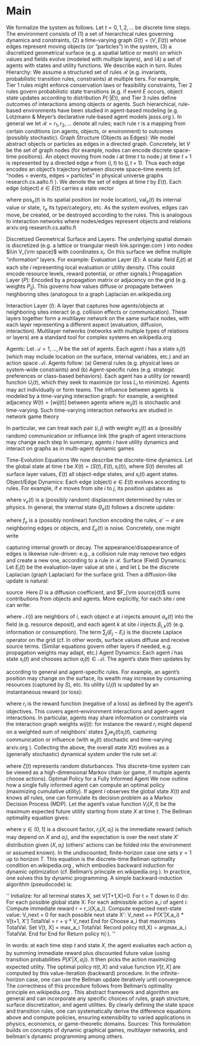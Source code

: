 # Main

We formalize the system as follows. Let $t=0,1,2,\dots$ be discrete time steps. The environment consists of (1) a set of hierarchical rules governing dynamics and constraints, (2) a time-varying graph $G(t)=(V,E(t))$ whose edges represent moving objects (or “particles”) in the system, (3) a discretized geometrical surface (e.g. a spatial lattice or mesh) on which values and fields evolve (modeled with multiple layers), and (4) a set of agents with states and utility functions. We describe each in turn.
Rules Hierarchy: We assume a structured set of rules $\mathcal{R}$ (e.g. invariants, probabilistic transition rules, constraints) at multiple tiers. For example, Tier 1 rules might enforce conservation laws or feasibility constraints, Tier 2 rules govern probabilistic state transitions (e.g. if event $E$ occurs, object state updates according to distribution $P(\cdot|E)$), and Tier 3 rules define outcomes of interactions among objects or agents. Such hierarchical, rule-based environments have been studied in agent-based modeling (e.g. Lotzmann & Meyer’s declarative rule‐based agent models
jasss.org
). In general we let $\mathcal{R}={r_1,r_2,\dots}$ denote all rules; each rule $r$ is a mapping from certain conditions (on agents, objects, or environment) to outcomes (possibly stochastic).
Graph Structure (Objects as Edges): We model abstract objects or particles as edges in a directed graph. Concretely, let $V$ be the set of graph nodes (for example, nodes can encode discrete space-time positions). An object moving from node $i$ at time $t$ to node $j$ at time $t+1$ is represented by a directed edge $e$ from $(i,t)$ to $(j,t+1)$. Thus each edge encodes an object’s trajectory between discrete space–time events (cf. “nodes = events, edges = particles” in physical universe graphs
research.cs.aalto.fi
). We denote the set of edges at time $t$ by $E(t)$. Each edge (object) $e\in E(t)$ carries a state vector

where $\mathrm{pos}_e(t)$ is its spatial position (or node location), $\text{val}_e(t)$ its internal value or state, $\tau_e$ its type/category, etc. As the system evolves, edges can move, be created, or be destroyed according to the rules. This is analogous to interaction networks where nodes/edges represent objects and relations
arxiv.org
research.cs.aalto.fi

Discretized Geometrical Surface and Layers: The underlying spatial domain is discretized (e.g. a lattice or triangular mesh
link.springer.com
) into nodes $i\in V_{\rm space}$ with coordinates $x_i$. On this surface we define multiple “information” layers. For example:
Evaluation Layer ($E$): A scalar field $E_i(t)$ at each site $i$ representing local evaluation or utility density. (This could encode resource levels, reward potential, or other signals.)
Propagation Layer ($P$): Encoded by a propagation matrix or adjacency on the grid (e.g. weights $P_{ij}$). This governs how values diffuse or propagate between neighboring sites (analogous to a graph Laplacian
en.wikipedia.org

Interaction Layer ($I$): A layer that captures how agents/objects at neighboring sites interact (e.g. collision effects or communication).
These layers together form a multilayer network on the same surface nodes, with each layer representing a different aspect (evaluation, diffusion, interaction). Multilayer networks (networks with multiple types of relations or layers) are a standard tool for complex systems
en.wikipedia.org

Agents: Let $\mathcal{A}={1,\dots,N}$ be the set of agents. Each agent $i$ has a state $s_i(t)$ (which may include location on the surface, internal variables, etc.) and an action space $\mathcal{A}i$. Agents follow: (a) General rules (e.g. physical laws or system-wide constraints) and (b) Agent-specific rules (e.g. strategic preferences or class-based behaviors). Each agent has a utility (or reward) function $U_i(t)$, which they seek to maximize (or loss $L_i$ to minimize). Agents may act individually or form teams. The influence between agents is modeled by a time-varying interaction graph: for example, a weighted adjacency $W(t)=[w{ij}(t)]$ between agents where $w_{ij}(t)$ is stochastic and time-varying. Such time-varying interaction networks are studied in network game theory

In particular, we can treat each pair $(i,j)$ with weight $w_{ij}(t)$ as a (possibly random) communication or influence link (the graph of agent interactions may change each step
 In summary, agents $i$ have utility dynamics and interact on graphs as in multi-agent dynamic games

Time-Evolution Equations
We now describe the discrete-time dynamics. Let the global state at time $t$ be $X(t)=(S(t),E(t), {s_i(t)})$, where $S(t)$ denotes all surface layer values, $E(t)$ all object-edge states, and $s_i(t)$ agent states.
Object/Edge Dynamics: Each edge (object) $e\in E(t)$ evolves according to rules. For example, if $e$ moves from site $i$ to $j$, its position updates as

where $v_e(t)$ is a (possibly random) displacement determined by rules or physics. In general, the internal state $\Theta_e(t)$ follows a discrete update:

where $f_e$ is a (possibly nonlinear) function encoding the rules, ${e'\sim e}$ are neighboring edges or objects, and $\xi_e(t)$ is noise. Concretely, one might write

capturing internal growth or decay. The appearance/disappearance of edges is likewise rule-driven: e.g., a collision rule may remove two edges and create a new one, according to a rule in $\mathcal{R}$.
Surface (Field) Dynamics: Let $E_i(t)$ be the evaluation-layer value at site $i$, and let $L$ be the discrete Laplacian (graph Laplacian) for the surface grid. Then a diffusion-like update is natural:

source
​
Here $D$ is a diffusion coefficient, and $F_{\rm source}(t)$ sums contributions from objects and agents. More explicitly, for each site $i$ one can write:

where $\mathcal{N}(i)$ are neighbors of $i$, each object $e$ at $i$ injects amount $\alpha_e(t)$ into the field (e.g. resource deposit), and each agent $k$ at site $i$ injects $\beta_{i,k}(t)$ (e.g. information or consumption). The term $\sum_{j}(E_j-E_i)$ is the discrete Laplace operator on the grid (cf. In other words, surface values diffuse and receive source terms. (Similar equations govern other layers if needed, e.g. propagation weights may adapt, etc.)
Agent Dynamics: Each agent $i$ has state $s_i(t)$ and chooses action $a_i(t)\in\mathcal{A}i$. The agent’s state then updates by

according to general and agent-specific rules. For example, an agent’s position may change on the surface, its wealth may increase by consuming resources (captured by $S$), etc. Its utility $U_i(t)$ is updated by an instantaneous reward (or loss):

where $r_i$ is the reward function (negative of a loss) as defined by the agent’s objectives. This covers agent–environment interactions and agent–agent interactions. In particular, agents may share information or constraints via the interaction graph weights $w{ij}(t)$: for instance the reward $r_i$ might depend on a weighted sum of neighbors’ states $\sum_j w_{ij}(t) s_j(t)$, capturing communication or influence (with $w_{ij}(t)$ stochastic and time-varying
arxiv.org
).
Collecting the above, the overall state $X(t)$ evolves as a (generally stochastic) dynamical system under the rule set $\mathcal{R}$:

where $\zeta(t)$ represents random disturbances. This discrete-time system can be viewed as a high-dimensional Markov chain (or game, if multiple agents choose actions).
Optimal Policy for a Fully Informed Agent
We now outline how a single fully informed agent can compute an optimal policy (maximizing cumulative utility). If agent $i$ observes the global state $X(t)$ and knows all rules, one can formulate its decision problem as a Markov Decision Process (MDP). Let the agent’s value function $V_i(X,t)$ be the maximum expected future utility starting from state $X$ at time $t$. The Bellman optimality equation gives:

where $\gamma\in(0,1]$ is a discount factor, $r_i(X,a_i)$ is the immediate reward (which may depend on $X$ and $a_i$), and the expectation is over the next state $X'$ distribution given $(X,a_i)$ (others’ actions can be folded into the environment or assumed known). In the undiscounted, finite-horizon case one sets $\gamma=1$ up to horizon $T$. This equation is the discrete-time Bellman optimality condition
en.wikipedia.org
, which embodies backward induction for dynamic optimization (cf. Bellman’s principle
en.wikipedia.org
). In practice, one solves this by dynamic programming. A simple backward-induction algorithm (pseudocode) is:


''
Initialize: for all terminal states X, set V[T+1,X]=0.
For t = T down to 0 do:
    For each possible global state X:
        For each admissible action a_i of agent i:
            Compute immediate reward r = r_i(X,a_i).
            Compute expected next-state value:
                V_next = 0
                for each possible next state X':
                    V_next += P(X'|X,a_i) * V[t+1, X']
            TotalVal = r + γ * V_next
        End for
        Choose a_i that maximizes TotalVal.
        Set V[t, X] = max_a_i TotalVal.
        Record policy π(t,X) = argmax_a_i TotalVal.
    End for
End for
Return policy π(·).
''

In words: at each time step $t$ and state $X$, the agent evaluates each action $a_i$ by summing immediate reward plus discounted future value (using transition probabilities $P(X'|X,a_i)$). It then picks the action maximizing expected utility. The optimal policy $\pi(t,X)$ and value function $V[t,X]$ are computed by this value-iteration (backward) procedure. In the infinite-horizon case, one can use the Bellman update iteratively until convergence. The correctness of this procedure follows from Bellman’s optimality principle
en.wikipedia.org
. This abstract framework and algorithm are general and can incorporate any specific choices of rules, graph structure, surface discretization, and agent utilities. By clearly defining the state space and transition rules, one can systematically derive the difference equations above and compute policies, ensuring extensibility to varied applications in physics, economics, or game-theoretic domains. Sources: This formulation builds on concepts of dynamic graphical games, multilayer networks, and bellman's dynamic programming among others.

